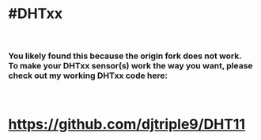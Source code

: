 <h1>#DHTxx</h1> <br>
<h3>You likely found this because the origin fork does not work. <br> To make your DHTxx sensor(s) work the way you want, please check out my working DHTxx code here:</h3><br><h1><a href="https://github.com/djtriple9/DHT11">https://github.com/djtriple9/DHT11</href></h1>
